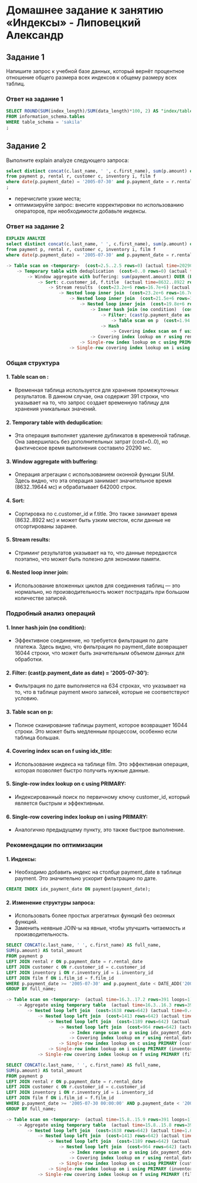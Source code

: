 # Домашнее задание к занятию «Индексы» - Липовецкий Александр  
  
## Задание 1  

Напишите запрос к учебной базе данных, который вернёт процентное отношение общего размера всех индексов к общему размеру всех таблиц.  

### Ответ на задание 1  

```SQL
SELECT ROUND(SUM(index_length)/SUM(data_length)*100, 2) AS "index/table"  
FROM information_schema.tables  
WHERE table_schema = 'sakila'  
;  
```

## Задание 2  

Выполните explain analyze следующего запроса:  

```SQL
select distinct concat(c.last_name, ' ', c.first_name), sum(p.amount) over (partition by c.customer_id, f.title)
from payment p, rental r, customer c, inventory i, film f
where date(p.payment_date) = '2005-07-30' and p.payment_date = r.rental_date and r.customer_id = c.customer_id and i.inventory_id = r.inventory_id
;
```
* перечислите узкие места;  
* оптимизируйте запрос: внесите корректировки по использованию операторов, при необходимости добавьте индексы.  


### Ответ на задание 2  

```SQL
EXPLAIN ANALYZE
select distinct concat(c.last_name, ' ', c.first_name), sum(p.amount) over (partition by c.customer_id, f.title)
from payment p, rental r, customer c, inventory i, film f
where date(p.payment_date) = '2005-07-30' and p.payment_date = r.rental_date and r.customer_id = c.customer_id and i.inventory_id = r.inventory_id
```
  
```SQL
-> Table scan on <temporary>  (cost=2.5..2.5 rows=0) (actual time=20290..20290 rows=391 loops=1)
    -> Temporary table with deduplication  (cost=0..0 rows=0) (actual time=20290..20290 rows=391 loops=1)
        -> Window aggregate with buffering: sum(payment.amount) OVER (PARTITION BY c.customer_id,f.title )   (actual time=8632..19644 rows=642000 loops=1)
            -> Sort: c.customer_id, f.title  (actual time=8632..8922 rows=642000 loops=1)
                -> Stream results  (cost=23.2e+6 rows=16.7e+6) (actual time=18.4..6240 rows=642000 loops=1)
                    -> Nested loop inner join  (cost=23.2e+6 rows=16.7e+6) (actual time=18.4..5055 rows=642000 loops=1)
                        -> Nested loop inner join  (cost=21.5e+6 rows=16.7e+6) (actual time=15.7..4291 rows=642000 loops=1)
                            -> Nested loop inner join  (cost=19.8e+6 rows=16.7e+6) (actual time=13.7..3427 rows=642000 loops=1)
                                -> Inner hash join (no condition)  (cost=1.65e+6 rows=16.5e+6) (actual time=10.2..213 rows=634000 loops=1)
                                    -> Filter: (cast(p.payment_date as date) = '2005-07-30')  (cost=1.94 rows=16500) (actual time=4.16..78.1 rows=634 loops=1)
                                        -> Table scan on p  (cost=1.94 rows=16500) (actual time=4.14..72 rows=16044 loops=1)
                                    -> Hash
                                        -> Covering index scan on f using idx_title  (cost=112 rows=1000) (actual time=5.03..5.92 rows=1000 loops=1)
                                -> Covering index lookup on r using rental_date (rental_date=p.payment_date)  (cost=1 rows=1.01) (actual time=0.00329..0.00453 rows=1.01 loops=634000)
                            -> Single-row index lookup on c using PRIMARY (customer_id=r.customer_id)  (cost=0.001 rows=1) (actual time=722e-6..778e-6 rows=1 loops=642000)
                        -> Single-row covering index lookup on i using PRIMARY (inventory_id=r.inventory_id)  (cost=0.001 rows=1) (actual time=585e-6..654e-6 rows=1 loops=642000)  
```
  
### Общая структура  

#### 1. Table scan on <temporary>:  
* Временная таблица используется для хранения промежуточных результатов. В данном случае, она содержит 391 строки, что указывает на то, что запрос создает временную таблицу для хранения уникальных значений.  
#### 2. Temporary table with deduplication:  
* Эта операция выполняет удаление дубликатов в временной таблице. Она завершилась без дополнительных затрат (cost=0..0), но фактическое время выполнения составило 20290 мс.  
#### 3. Window aggregate with buffering:  
* Операция агрегации с использованием оконной функции SUM. Здесь видно, что эта операция занимает значительное время (8632..19644 мс) и обрабатывает 642000 строк.  
#### 4. Sort:  
* Сортировка по c.customer_id и f.title. Это также занимает время (8632..8922 мс) и может быть узким местом, если данные не отсортированы заранее.  
#### 5. Stream results:  
* Стриминг результатов указывает на то, что данные передаются поэтапно, что может быть полезно для экономии памяти.  
#### 6. Nested loop inner join:  
* Использование вложенных циклов для соединения таблиц — это нормально, но производительность может пострадать при большом количестве записей.  

### Подробный анализ операций  

#### 1. Inner hash join (no condition):  
* Эффективное соединение, но требуется фильтрация по дате платежа. Здесь видно, что фильтрация по payment_date возвращает 16044 строки, что может быть значительным объемом данных для обработки.  
#### 2. Filter: (cast(p.payment_date as date) = '2005-07-30'):  
* Фильтрация по дате выполняется на 634 строках, что указывает на то, что в таблице payment много записей, которые не соответствуют условию.  
#### 3. Table scan on p:  
* Полное сканирование таблицы payment, которое возвращает 16044 строки. Это может быть медленным процессом, особенно если таблица большая.  
#### 4. Covering index scan on f using idx_title:  
* Использование индекса на таблице film. Это эффективная операция, которая позволяет быстро получить нужные данные.  
#### 5. Single-row index lookup on c using PRIMARY:  
* Индексированный поиск по первичному ключу customer_id, который является быстрым и эффективным.  
#### 6. Single-row covering index lookup on i using PRIMARY:  
* Аналогично предыдущему пункту, это также быстрое выполнение.  

### Рекомендации по оптимизации  

#### 1. Индексы:  
* Необходимо добавить индекс на столбце payment_date в таблице payment. Это значительно ускорит фильтрацию по дате.  
  
```SQL
CREATE INDEX idx_payment_date ON payment(payment_date);   
```

#### 2. Изменение структуры запроса:  
* Использовать более простых агрегатных функций без оконных функций.  
* Заменить неявные JOIN-ы на явные, чтобы улучшить читаемость и производительность.  
  
```SQL
SELECT CONCAT(c.last_name, ' ', c.first_name) AS full_name,
SUM(p.amount) AS total_amount
FROM payment p
LEFT JOIN rental r ON p.payment_date = r.rental_date
LEFT JOIN customer c ON r.customer_id = c.customer_id
LEFT JOIN inventory i ON r.inventory_id = i.inventory_id
LEFT JOIN film f ON i.film_id = f.film_id
WHERE p.payment_date >= '2005-07-30' and p.payment_date < DATE_ADD('2005-07-30', INTERVAL 1 DAY)
GROUP BY full_name;
```

```SQL
-> Table scan on <temporary>  (actual time=16.3..17.2 rows=391 loops=1)
    -> Aggregate using temporary table  (actual time=16.3..16.3 rows=391 loops=1)
        -> Nested loop left join  (cost=1638 rows=642) (actual time=0.476..15.2 rows=642 loops=1)
            -> Nested loop left join  (cost=1413 rows=642) (actual time=0.471..14.1 rows=642 loops=1)
                -> Nested loop left join  (cost=1189 rows=642) (actual time=0.469..10.4 rows=642 loops=1)
                    -> Nested loop left join  (cost=964 rows=642) (actual time=0.463..5.48 rows=642 loops=1)
                        -> Index range scan on p using idx_payment_date over ('2005-07-30 00:00:00' <= payment_date < '2005-07-31 00:00:00'), with index condition: ((p.payment_date >= TIMESTAMP'2005-07-30 00:00:00') and (p.payment_date < <cache>(('2005-07-30' + interval 1 day))))  (cost=286 rows=634) (actual time=0.454..3.39 rows=634 loops=1)
                        -> Covering index lookup on r using rental_date (rental_date=p.payment_date)  (cost=0.969 rows=1.01) (actual time=0.00185..0.00255 rows=1.01 loops=634)
                    -> Single-row index lookup on c using PRIMARY (customer_id=r.customer_id)  (cost=0.25 rows=1) (actual time=0.00435..0.00439 rows=1 loops=642)
                -> Single-row index lookup on i using PRIMARY (inventory_id=r.inventory_id)  (cost=0.25 rows=1) (actual time=0.00542..0.00546 rows=1 loops=642)
            -> Single-row covering index lookup on f using PRIMARY (film_id=i.film_id)  (cost=0.25 rows=1) (actual time=0.0013..0.00134 rows=1 loops=642)
```

```SQL
SELECT CONCAT(c.last_name, ' ', c.first_name) AS full_name,
SUM(p.amount) AS total_amount
FROM payment p
LEFT JOIN rental r ON p.payment_date = r.rental_date
LEFT JOIN customer c ON r.customer_id = c.customer_id
LEFT JOIN inventory i ON r.inventory_id = i.inventory_id
LEFT JOIN film f ON i.film_id = f.film_id
WHERE p.payment_date >= '2005-07-30 00:00:00' AND p.payment_date < '2005-07-31 00:00:00'
GROUP BY full_name;
```


```SQL
-> Table scan on <temporary>  (actual time=15.8..15.9 rows=391 loops=1)
    -> Aggregate using temporary table  (actual time=15.8..15.8 rows=391 loops=1)
        -> Nested loop left join  (cost=1638 rows=642) (actual time=1.6..13.6 rows=642 loops=1)
            -> Nested loop left join  (cost=1413 rows=642) (actual time=1.6..12.6 rows=642 loops=1)
                -> Nested loop left join  (cost=1189 rows=642) (actual time=1.59..8.57 rows=642 loops=1)
                    -> Nested loop left join  (cost=964 rows=642) (actual time=1.59..5.32 rows=642 loops=1)
                        -> Index range scan on p using idx_payment_date over ('2005-07-30 00:00:00' <= payment_date < '2005-07-31 00:00:00'), with index condition: ((p.payment_date >= TIMESTAMP'2005-07-30 00:00:00') and (p.payment_date < TIMESTAMP'2005-07-31 00:00:00'))  (cost=286 rows=634) (actual time=1.57..3.53 rows=634 loops=1)
                        -> Covering index lookup on r using rental_date (rental_date=p.payment_date)  (cost=0.969 rows=1.01) (actual time=0.00184..0.00256 rows=1.01 loops=634)
                    -> Single-row index lookup on c using PRIMARY (customer_id=r.customer_id)  (cost=0.25 rows=1) (actual time=0.00476..0.00479 rows=1 loops=642)
                -> Single-row index lookup on i using PRIMARY (inventory_id=r.inventory_id)  (cost=0.25 rows=1) (actual time=0.00445..0.00449 rows=1 loops=642)
            -> Single-row covering index lookup on f using PRIMARY (film_id=i.film_id)  (cost=0.25 rows=1) (actual time=0.00128..0.00132 rows=1 loops=642)
```